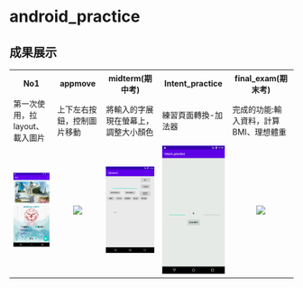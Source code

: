 # android_practice

## 成果展示
<table>
  <tr>
    <th width="250">No1</th>
    <th width="250">appmove</th>
    <th width="250">midterm(期中考)</th>
    <th width="250">Intent_practice</th>
    <th width="250">final_exam(期末考)</th>
  </tr>
  <tr>
    <td>第一次使用，拉layout、載入圖片</td>
    <td>上下左右按鈕，控制圖片移動</td>
    <td>將輸入的字展現在螢幕上，調整大小顏色</td>
    <td>練習頁面轉換-加法器</td>
    <td>完成的功能:輸入資料，計算BMI、理想體重</td>
  </tr>
  <tr>
    <td align="center"><img src="https://github.com/penglingg/android_practice/blob/main/layout.png" width="150"></td>
    <td align="center"><img src="https://github.com/penglingg/android_practice/blob/main/appmove.gif" width="150"></td>
    <td align="center"><img src="https://github.com/penglingg/android_practice/blob/main/midterm.gif" width="150"></td>
    <td align="center"><img src="https://github.com/penglingg/android_practice/blob/main/intent_practice.gif" width="150"></td>
    <td align="center"><img src="https://github.com/penglingg/android_practice/blob/main/final_exam.gif" width="150"></td>
  </tr>
</table>
